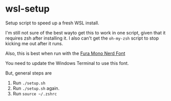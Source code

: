 # wsl-setup
Setup script to speed up a fresh WSL install.

I'm still not sure of the best wayto get this to work in one script, given that it requires zsh after installing it. I also can't get the `oh-my-zsh` script to stop kicking me out after it runs.

Also, this is best when run with the [Fura Mono Nerd Font](https://github.com/ryanoasis/nerd-fonts/blob/master/patched-fonts/FiraMono/Regular/complete/Fura%20Mono%20Regular%20Nerd%20Font%20Complete%20Windows%20Compatible.otf) 

You need to update the Windows Terminal to use this font.

But, general steps are

1. Run `./setup.sh`
2. Run `./setup.sh` again.
3. Run `source ~/.zshrc`
